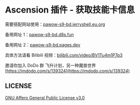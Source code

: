 # Ascension 插件 - 获取技能卡信息

需要搭配网站使用：[pawow-s9-bd.jerryshell.eu.org](https://pawow-s9-bd.jerryshell.eu.org)

备用网址 1：[pawow-s9-bd.d8s.fun](https://pawow-s9-bd.d8s.fun)

备用网址 2：[pawow-s9-bd.pages.dev](https://pawow-s9-bd.pages.dev)

具体方法请看 Bilibili 视频：[bilibili.com/video/BV1Tu4m1P7p3](https://www.bilibili.com/video/BV1Tu4m1P7p3)

邀请你加入 DoDo 群 飞升计划，另一种魔兽世界 [https://imdodo.com/s/139324](https://imdodo.com/s/139324)

## LICENSE

[GNU Affero General Public License v3.0](https://choosealicense.com/licenses/agpl-3.0/)
